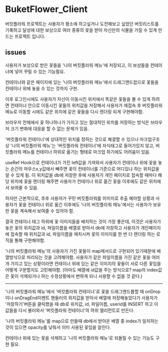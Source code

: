 # BuketFlower_Client

버킷플라워 프로젝트는 사용자가 평소에 하고싶거나 도전해보고 싶었던 버킷리스트를 기록하고
달성에 대한 보상으로 여러 종류의 꽃을 받아 자신만의 식물을 가질 수 있게 만드는 프로젝트 입니다.

## issues

사용자가 보상으로 받은 꽃들을 '나의 버킷플라워 메뉴'에 저장되고, 이 보상들을 컨테이너에 넣어 꾸밀 수 있는 기능필요.

컨테이너와 같은 페이지에 있는 '나의 버킷플라워 메뉴'에서 드래그앤드랍으로 꽃들을 컨테이너 위에 놓을 수 있는 것까지 구현.

이후 로그인시에도 사용자가 자신이 이동시킨 위치에서 똑같은 꽃들을 볼 수 있게 하려면 컨테이너 안으로 이동시킨 꽃들의 위치값을 저장해서 사용자가 재접속 후 버킷플라워 메뉴로 이동할 시에도 같은 위치에 같은 꽃들을 다시 렌더링 되게 구현해야함.

브라우저 전체에서 꽃 하나하나가 가지고 있는 절대적인 위치를 저장하는 방식은 브라우저 크기 변화에 대응을 할 수 없는 문제가 있음.

'버킷플라워 컨테이너'에 상대적인 위치를 정하는 것으로 해결할 수 있으나 마크업구조상 '나의 버킷플라워 메뉴'는 '버킷플라워 컨테이너'에 자식태그로 들어가있지 않고, 버킷플라워 메뉴를 컨테이너 하위로 옮기는 형태로 마크업 하기에도 어려움이 있음.

useRef Hook으로 컨테이너가 가진 left값을 가져와서 사용자가 컨테이너 위에 꽃을 놓는 순간의 마우스x,y값에서 빼주면 꽃이 컨테이너를 기준으로 어디있냐 하는 위치값을 알 수 있게 됨. 이 위치값을 db에 저장한 후에 사용자가 개인 페이지로 접속할 때마다 해당 위치에 꽃을 렌더링 해주면 사용자가 컨테이너 위로 옮긴 꽃을 이후에도 같은 위치에서 보여줄 수 있음.

하지만 근본적으로, 추후 사용자가 꾸민 버킷플라워를 이미지로 추출 해야할 상황과 사용자가 꽃을 컨테이너 위로 옮긴 이후에도 '나의 버킷플라워 메뉴'에서는 사용자가 보유한 꽃을 계속해서 보여줄 수 있어야 함.

결국 컨테이너 태그 하위에 꽃 이미지들을 배치하는 것이 가장 좋은데, 이것은 사용자가 놓은 꽃의 위치값과 id, 파일이름을 배열로 받아서 db에 저장하고 사용자가 개인페이지에 접속할 때 위치값과 id, 파일이름을 매치시켜 꽃의 이미지를 한 번 더 렌더링 하는 로직을 통해 구현해야함.

'나의 버킷플라워 메뉴'의 사용자가 가진 꽃들이 map메서드로 구현되어 있기때문에 배열방식으로 처리되는 것을 고려해야함.
사용자가 같은 파일이름을 가진 같은 꽃을 여러개 가지고 있는 상황이라면 컨테이너 위에 있는 같은 이미지의 꽃들이 서로 다른 꽃임을 어떻게 구분할지도 고민해야함. (아마도 배열에 id값을 주는 방식으로? map의 index값은 꽃이 삭제되거나 하는 수정상황에서 변하게 되니 사용할 수 없을 것 같다.)

---

'나의 버킷플라워 메뉴'에서 '버킷플라워 컨테이너'로 꽃을 드래그앤드롭할 때 onDrop이나 onDragEnd이벤트 핸들러의 위치값을 받아서 배열에 저장해놓았다가 사용자가 '저장하기'버튼을 클릭했을 때 db로 위치값, id, 파일이름, userid를 INSERT 하고 이 값들을 다시 불러와서 '버킷플라워 컨테이너'의 하위 엘리먼트로 만든다.

'나의 버킷플라워 메뉴'를 map으로 만들때 db에서 받아온 배열 중 index가 일치하는 것이 있으면 opacity를 낮춰서 이미 사용된 꽃임을 알린다.

컨테이너 위에 있는 꽃을 삭제하고 '나의 버킷플라워 메뉴'로 되돌릴 수 있는 기능도 구현 필요.
